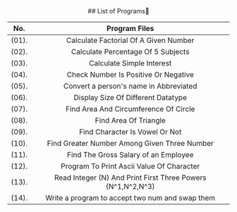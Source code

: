 <div align="center">
## List of Programs📓

|No.| Program Files        |
|----|:-------------:|
|(01).|Calculate Factorial Of A Given Number |
|(02).| Calculate Percentage Of 5 Subjects      |
|(03).| Calculate Simple Interest      |
|(04).| Check Number Is Positive Or Negative      |
|(05).| Convert a person's name in Abbreviated      |
|(06).| Display Size Of Different Datatype     |
|(07).| Find Area And Circumference Of Circle      |
|(08).| Find Area Of Triangle       |
|(09).| Find Character Is Vowel Or Not      |
|(10).| Find Greater Number Among Given Three Number      | 
|(11).| Find The Gross Salary of an Employee      | 
|(12).| Program To Print Ascii Value Of Character      | 
|(13).| Read Integer (N) And Print First Three Powers (N^1,N^2,N^3)      | 
|(14).| Write a program to accept two num and swap them |

</div>